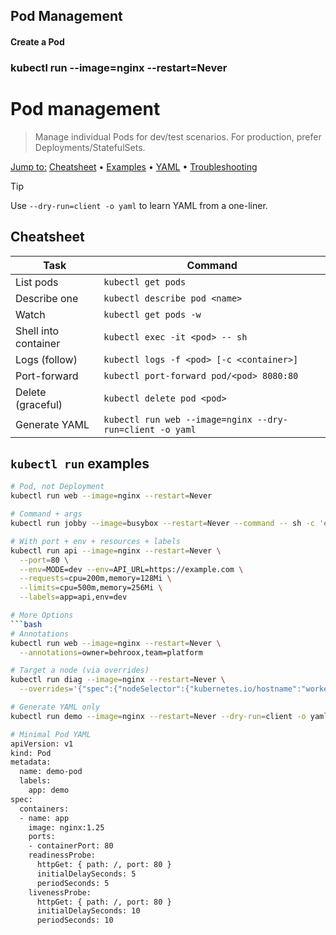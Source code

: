 <h2> Pod Management </h2>

<h4> Create a Pod </h4>

### kubectl run <pod-name> --image=nginx --restart=Never
# Pod management

> Manage individual Pods for dev/test scenarios. For production, prefer Deployments/StatefulSets.

[Jump to:](#) [Cheatsheet](#cheatsheet) • [Examples](#kubectl-run-examples) • [YAML](#minimal-pod-yaml) • [Troubleshooting](#troubleshooting)

> [!TIP]
> Use `--dry-run=client -o yaml` to learn YAML from a one-liner.

## Cheatsheet
| Task | Command |
|---|---|
| List pods | `kubectl get pods` |
| Describe one | `kubectl describe pod <name>` |
| Watch | `kubectl get pods -w` |
| Shell into container | `kubectl exec -it <pod> -- sh` |
| Logs (follow) | `kubectl logs -f <pod> [-c <container>]` |
| Port-forward | `kubectl port-forward pod/<pod> 8080:80` |
| Delete (graceful) | `kubectl delete pod <pod>` |
| Generate YAML | `kubectl run web --image=nginx --dry-run=client -o yaml` |

## `kubectl run` examples
```bash
# Pod, not Deployment
kubectl run web --image=nginx --restart=Never

# Command + args
kubectl run jobby --image=busybox --restart=Never --command -- sh -c 'echo hi && sleep 10'

# With port + env + resources + labels
kubectl run api --image=nginx --restart=Never \
  --port=80 \
  --env=MODE=dev --env=API_URL=https://example.com \
  --requests=cpu=200m,memory=128Mi \
  --limits=cpu=500m,memory=256Mi \
  --labels=app=api,env=dev

# More Options
```bash
# Annotations
kubectl run web --image=nginx --restart=Never \
  --annotations=owner=behroox,team=platform

# Target a node (via overrides)
kubectl run diag --image=nginx --restart=Never \
  --overrides='{"spec":{"nodeSelector":{"kubernetes.io/hostname":"worker-1"}}}'

# Generate YAML only
kubectl run demo --image=nginx --restart=Never --dry-run=client -o yaml

# Minimal Pod YAML
apiVersion: v1
kind: Pod
metadata:
  name: demo-pod
  labels:
    app: demo
spec:
  containers:
  - name: app
    image: nginx:1.25
    ports:
    - containerPort: 80
    readinessProbe:
      httpGet: { path: /, port: 80 }
      initialDelaySeconds: 5
      periodSeconds: 5
    livenessProbe:
      httpGet: { path: /, port: 80 }
      initialDelaySeconds: 10
      periodSeconds: 10

